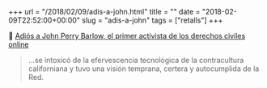 +++
url = "/2018/02/09/adis-a-john.html"
title = ""
date = "2018-02-09T22:52:00+00:00"
slug = "adis-a-john"
tags = ["retalls"]
+++

📎 [Adiós a John Perry Barlow, el primer activista de los derechos civiles online](http://m.eldiario.es/cultura/John-Perry-Barlow_0_738076647.html)

> …se intoxicó de la efervescencia tecnológica de la contracultura californiana y tuvo una visión temprana, certera y autocumplida de la Red.

